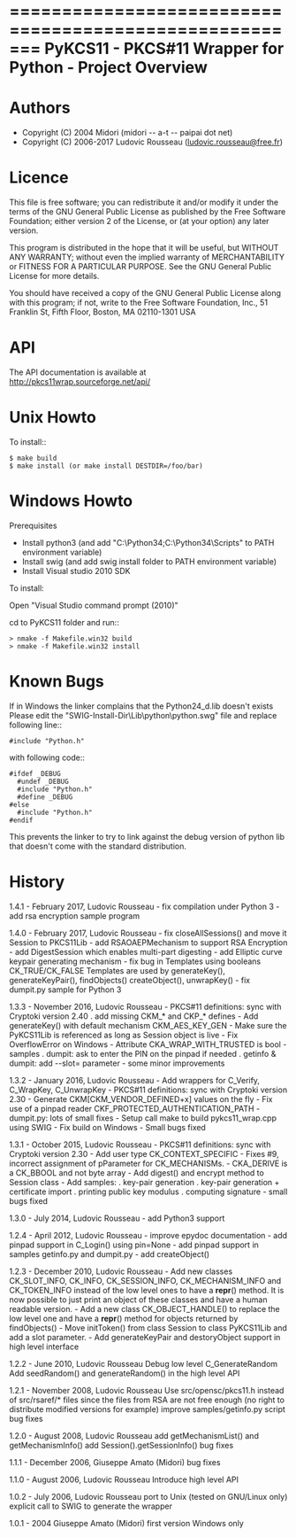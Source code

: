 =======================================================
PyKCS11 - PKCS#11 Wrapper for Python - Project Overview
=======================================================

Authors
=======

- Copyright (C) 2004 Midori (midori -- a-t -- paipai dot net)
- Copyright (C) 2006-2017 Ludovic Rousseau (ludovic.rousseau@free.fr)


Licence
=======

 This file is free software; you can redistribute it and/or modify it
 under the terms of the GNU General Public License as published by
 the Free Software Foundation; either version 2 of the License, or
 (at your option) any later version.

 This program is distributed in the hope that it will be useful, but
 WITHOUT ANY WARRANTY; without even the implied warranty of
 MERCHANTABILITY or FITNESS FOR A PARTICULAR PURPOSE.  See the GNU
 General Public License for more details.

 You should have received a copy of the GNU General Public License
 along with this program; if not, write to the Free Software
 Foundation, Inc., 51 Franklin St, Fifth Floor, Boston, MA  02110-1301 USA

API
===
The API documentation is available at http://pkcs11wrap.sourceforge.net/api/

Unix Howto
==========
To install::

    $ make build
    $ make install (or make install DESTDIR=/foo/bar)


Windows Howto
=============

Prerequisites

* Install python3 (and add "C:\Python34;C:\Python34\Scripts" to PATH
  environment variable)
* Install swig (and add swig install folder to PATH environment variable)
* Install Visual studio 2010 SDK

To install:

Open "Visual Studio command prompt (2010)"

cd to PyKCS11 folder and run::

    > nmake -f Makefile.win32 build
    > nmake -f Makefile.win32 install


Known Bugs
==========

If in Windows the linker complains that the Python24_d.lib doesn't exists
Please edit the "SWIG-Install-Dir\Lib\python\python.swg" file and replace
following line::

    #include "Python.h"

with following code::

    #ifdef _DEBUG
      #undef _DEBUG
      #include "Python.h"
      #define _DEBUG
    #else
      #include "Python.h"
    #endif

This prevents the linker to try to link against the debug version of python lib
that doesn't come with the standard distribution.


History
=======

1.4.1 - February 2017, Ludovic Rousseau
    - fix compilation under Python 3
    - add rsa encryption sample program

1.4.0 - February 2017, Ludovic Rousseau
    - fix closeAllSessions() and move it Session to PKCS11Lib
    - add RSAOAEPMechanism to support RSA Encryption
    - add DigestSession which enables multi-part digesting
    - add Elliptic curve keypair generating mechanism
    - fix bug in Templates using booleans CK_TRUE/CK_FALSE
      Templates are used by generateKey(), generateKeyPair(),
      findObjects() createObject(), unwrapKey()
    - fix dumpit.py sample for Python 3

1.3.3 - November 2016, Ludovic Rousseau
    - PKCS#11 definitions: sync with Cryptoki version 2.40
      . add missing CKM_* and CKP_* defines
    - Add generateKey() with default mechanism CKM_AES_KEY_GEN
    - Make sure the PyKCS11Lib is referenced as long as Session object is live
    - Fix OverflowError on Windows
    - Attribute CKA_WRAP_WITH_TRUSTED is bool
    - samples
     . dumpit: ask to enter the PIN on the pinpad if needed
     . getinfo & dumpit: add --slot= parameter
    - some minor improvements

1.3.2 - January 2016, Ludovic Rousseau
    - Add wrappers for C_Verify, C_WrapKey, C_UnwrapKey
    - PKCS#11 definitions: sync with Cryptoki version 2.30
    - Generate CKM[CKM_VENDOR_DEFINED+x] values on the fly
    - Fix use of a pinpad reader CKF_PROTECTED_AUTHENTICATION_PATH
    - dumpit.py: lots of small fixes
    - Setup call make to build pykcs11_wrap.cpp using SWIG
    - Fix build on Windows
    - Small bugs fixed

1.3.1 - October 2015, Ludovic Rousseau
    - PKCS#11 definitions: sync with Cryptoki version 2.30
    - Add user type CK_CONTEXT_SPECIFIC
    - Fixes #9, incorrect assignment of pParameter for CK_MECHANISMs.
    - CKA_DERIVE is a CK_BBOOL and not byte array
    - Add digest() and encrypt method to Session class
    - Add samples:
      . key-pair generation
      . key-pair generation + certificate import
      . printing public key modulus
      . computing signature
    - small bugs fixed

1.3.0 - July 2014, Ludovic Rousseau
    - add Python3 support

1.2.4 - April 2012, Ludovic Rousseau
    - improve epydoc documentation
    - add pinpad support in C_Login() using pin=None
    - add pinpad support in samples getinfo.py and dumpit.py
    - add createObject()

1.2.3 - December 2010, Ludovic Rousseau
    - Add new classes CK_SLOT_INFO, CK_INFO, CK_SESSION_INFO,
      CK_MECHANISM_INFO and CK_TOKEN_INFO instead of the low level ones
      to have a __repr__() method.  It is now possible to just print an
      object of these classes and have a human readable version.
    - Add a new class CK_OBJECT_HANDLE() to replace the low level one
      and have a __repr__() method for objects returned by findObjects()
    - Move initToken() from class Session to class PyKCS11Lib and add a
      slot parameter.
    - Add generateKeyPair and destoryObject support in high level
      interface

1.2.2 - June 2010, Ludovic Rousseau
    Debug low level C_GenerateRandom
    Add seedRandom() and generateRandom() in the high level API

1.2.1 - November 2008, Ludovic Rousseau
    Use src/opensc/pkcs11.h instead of src/rsaref/* files since the
     files from RSA are not free enough (no right to distribute modified
     versions for example)
    improve samples/getinfo.py script
    bug fixes

1.2.0 - August 2008, Ludovic Rousseau
    add getMechanismList() and getMechanismInfo()
    add Session().getSessionInfo()
    bug fixes

1.1.1 - December 2006, Giuseppe Amato (Midori)
    bug fixes

1.1.0 - August 2006, Ludovic Rousseau
    Introduce high level API

1.0.2 - July 2006, Ludovic Rousseau
    port to Unix (tested on GNU/Linux only)
    explicit call to SWIG to generate the wrapper

1.0.1 - 2004 Giuseppe Amato (Midori)
    first version
    Windows only
